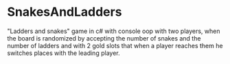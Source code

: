 # SnakesAndLadders
"Ladders and snakes" game in c# with console oop with two players, when the board is randomized by accepting the number of snakes and the number of ladders and with 2 gold slots that when a player reaches them he switches places with the leading player.
